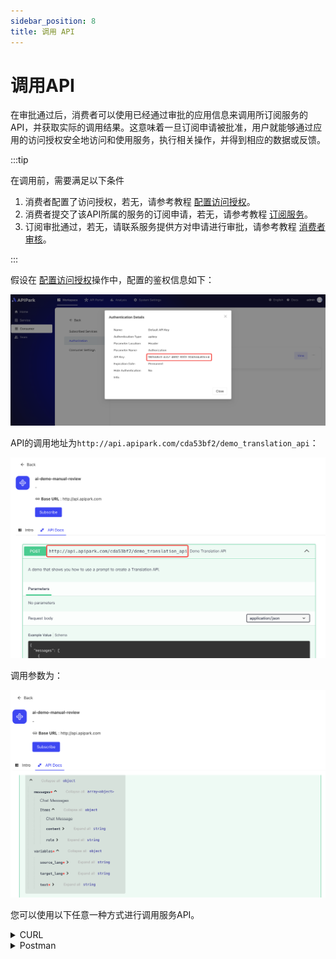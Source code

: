 ```yaml
---
sidebar_position: 8
title: 调用 API
---
```


# 调用API

在审批通过后，消费者可以使用已经通过审批的应用信息来调用所订阅服务的API，并获取实际的调用结果。这意味着一旦订阅申请被批准，用户就能够通过应用的访问授权安全地访问和使用服务，执行相关操作，并得到相应的数据或反馈。



:::tip

在调用前，需要满足以下条件

1. 消费者配置了访问授权，若无，请参考教程 [配置访问授权](./authorization/README.md)。
2. 消费者提交了该API所属的服务的订阅申请，若无，请参考教程 [订阅服务](./consumers.md#订阅服务)。
3. 订阅审批通过，若无，请联系服务提供方对申请进行审批，请参考教程 [消费者审核](./services/review_consumers.md#消费者审核)。

:::

假设在 [配置访问授权](./authorization/README.md)操作中，配置的鉴权信息如下：

![](images/2024-10-28/31d63b4ae839da18f52312e9d6b311ffe9dcfd2c8bc4be7eb52768b11305a43d.png)  


API的调用地址为`http://api.apipark.com/cda53bf2/demo_translation_api`：

![](images/2024-10-28/5fbe42033e3fb02015f4ef886efd6b9d09ed560252a1fd2a35a94df3ebec5e16.png)  

调用参数为：

![](images/2024-10-28/fe183d96daf35641e393949163734fc109d5282cf90cac68047803a2f215cf7c.png)  

  

您可以使用以下任意一种方式进行调用服务API。

<details>
<summary>CURL</summary>

选择一台可访问分区网关节点的`服务器/虚拟机/PC`，执行下述命令：

```sh
curl -X POST -H "Authorization: 96f558e3-dcb7-4692-83f3-3043d4a83ee4" \
-H "Content-Type: application/json" -d "{\"messages\":[],\"variables\":{\"source_lang\":\"Chinese\",\"target_lang\":\"English\",\"text\":\"\"}}" \
http://api.apipark.com/cda53bf2/demo_translation_api
```

调用结果如图所示
![](images/2024-10-28/e6a7201e96b69e731a151ec5c3b2c2c3e45604659c4a562cd7860d923a48b4a9.png)  


</details>

<details>

<summary>Postman</summary>

填写鉴权信息，如下图

![](images/2024-10-28/441f6e996094f1a2e1742fd1ec2d313db96ef7d5d1bbded047afd0e768c5545c.png) 

填写请求体信息，如下图

![](images/2024-10-28/944082a67c0a94f4a9dea0d7e63ff04a436955e647cbd487e4a6f5c3f7aab52f.png)  

响应结果如下图：

![](images/2024-10-28/6cbf1f796110957fbacb7732aab4d86135d7be26eaba24861f4de09641f8944a.png)  
</details> 